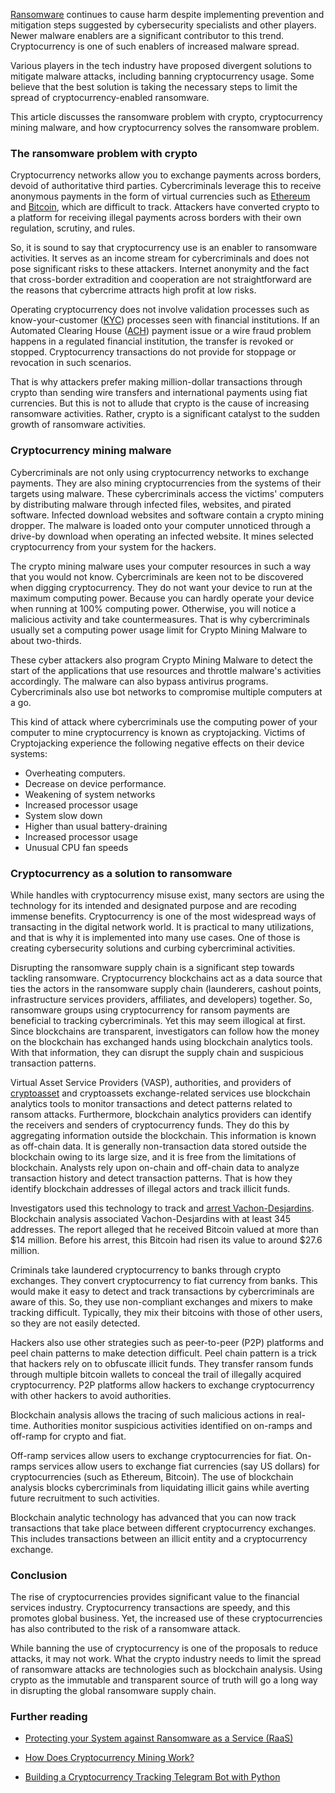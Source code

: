 
[Ransomware](/engineering-education/what-is-ransomware/) continues to cause harm despite implementing prevention and mitigation steps suggested by cybersecurity specialists and other players. Newer malware enablers are a significant contributor to this trend. Cryptocurrency is one of such enablers of increased malware spread.

Various players in the tech industry have proposed divergent solutions to mitigate malware attacks, including banning cryptocurrency usage. Some believe that the best solution is taking the necessary steps to limit the spread of cryptocurrency-enabled ransomware.

This article discusses the ransomware problem with crypto, cryptocurrency mining malware, and how cryptocurrency solves the ransomware problem.

### The ransomware problem with crypto

Cryptocurrency networks allow you to exchange payments across borders, devoid of authoritative third parties. Cybercriminals leverage this to receive anonymous payments in the form of virtual currencies such as [Ethereum](https://ethereum.org/en/) and [Bitcoin](https://www.bitcoin.com/), which are difficult to track. Attackers have converted crypto to a platform for receiving illegal payments across borders with their own regulation, scrutiny, and rules.

So, it is sound to say that cryptocurrency use is an enabler to ransomware activities. It serves as an income stream for cybercriminals and does not pose significant risks to these attackers. Internet anonymity and the fact that cross-border extradition and cooperation are not straightforward are the reasons that cybercrime attracts high profit at low risks.

Operating cryptocurrency does not involve validation processes such as know-your-customer ([KYC](https://www.investopedia.com/terms/k/knowyourclient.asp#)) processes seen with financial institutions. If an Automated Clearing House ([ACH](https://www.investopedia.com/terms/a/ach.asp#)) payment issue or a wire fraud problem happens in a regulated financial institution, the transfer is revoked or stopped. Cryptocurrency transactions do not provide for stoppage or revocation in such scenarios.

That is why attackers prefer making million-dollar transactions through crypto than sending wire transfers and international payments using fiat currencies. But this is not to allude that crypto is the cause of increasing ransomware activities. Rather, crypto is a significant catalyst to the sudden growth of ransomware activities.

### Cryptocurrency mining malware

Cybercriminals are not only using cryptocurrency networks to exchange payments. They are also mining cryptocurrencies from the systems of their targets using malware. These cybercriminals access the victims' computers by distributing malware through infected files, websites, and pirated software. Infected download websites and software contain a crypto mining dropper. The malware is loaded onto your computer unnoticed through a drive-by download when operating an infected website. It mines selected cryptocurrency from your system for the hackers.

The crypto mining malware uses your computer resources in such a way that you would not know. Cybercriminals are keen not to be discovered when digging cryptocurrency. They do not want your device to run at the maximum computing power. Because you can hardly operate your device when running at 100% computing power. Otherwise, you will notice a malicious activity and take countermeasures. That is why cybercriminals usually set a computing power usage limit for Crypto Mining Malware to about two-thirds.

These cyber attackers also program Crypto Mining Malware to detect the start of the applications that use resources and throttle malware's activities accordingly. The malware can also bypass antivirus programs. Cybercriminals also use bot networks to compromise multiple computers at a go.

This kind of attack where cybercriminals use the computing power of your computer to mine cryptocurrency is known as cryptojacking. Victims of Cryptojacking experience the following negative effects on their device systems:

- Overheating computers.
- Decrease on device performance.
- Weakening of system networks
- Increased processor usage
- System slow down
- Higher than usual battery-draining
- Increased processor usage
- Unusual CPU fan speeds

### Cryptocurrency as a solution to ransomware

While handles with cryptocurrency misuse exist, many sectors are using the technology for its intended and designated purpose and are recoding immense benefits. Cryptocurrency is one of the most widespread ways of transacting in the digital network world. It is practical to many utilizations, and that is why it is implemented into many use cases. One of those is creating cybersecurity solutions and curbing cybercriminal activities.

Disrupting the ransomware supply chain is a significant step towards tackling ransomware. Cryptocurrency blockchains act as a data source that ties the actors in the ransomware supply chain (launderers, cashout points, infrastructure services providers, affiliates, and developers) together. So, ransomware groups using cryptocurrency for ransom payments are beneficial to tracking cybercriminals. Yet this may seem illogical at first. Since blockchains are transparent, investigators can follow how the money on the blockchain has exchanged hands using blockchain analytics tools. With that information, they can disrupt the supply chain and suspicious transaction patterns.

Virtual Asset Service Providers (VASP), authorities, and providers of [cryptoasset](https://www.quantifisolutions.com/understanding-the-cryptoasset-market#) and cryptoassets exchange-related services use blockchain analytics tools to monitor transactions and detect patterns related to ransom attacks. Furthermore, blockchain analytics providers can identify the receivers and senders of cryptocurrency funds. They do this by aggregating information outside the blockchain. This information is known as off-chain data. It is generally non-transaction data stored outside the blockchain owing to its large size, and it is free from the limitations of blockchain. Analysts rely upon on-chain and off-chain data to analyze transaction history and detect transaction patterns. That is how they identify blockchain addresses of illegal actors and track illicit funds.

Investigators used this technology to track and [arrest Vachon-Desjardins](https://blog.chainalysis.com/reports/netwalker-ransomware-disruption-arrest). Blockchain analysis associated Vachon-Desjardins with at least 345 addresses. The report alleged that he received Bitcoin valued at more than $14 million. Before his arrest, this Bitcoin had risen its value to around $27.6 million.

Criminals take laundered cryptocurrency to banks through crypto exchanges. They convert cryptocurrency to fiat currency from banks. This would make it easy to detect and track transactions by cybercriminals are aware of this. So, they use non-compliant exchanges and mixers to make tracking difficult. Typically, they mix their bitcoins with those of other users, so they are not easily detected.

Hackers also use other strategies such as peer-to-peer (P2P) platforms and peel chain patterns to make detection difficult. Peel chain pattern is a trick that hackers rely on to obfuscate illicit funds. They transfer ransom funds through multiple bitcoin wallets to conceal the trail of illegally acquired cryptocurrency. P2P platforms allow hackers to exchange cryptocurrency with other hackers to avoid authorities.

Blockchain analysis allows the tracing of such malicious actions in real-time. Authorities monitor suspicious activities identified on on-ramps and off-ramp for crypto and fiat.

Off-ramp services allow users to exchange cryptocurrencies for fiat. On-ramps services allow users to exchange fiat currencies (say US dollars) for cryptocurrencies (such as Ethereum, Bitcoin). The use of blockchain analysis blocks cybercriminals from liquidating illicit gains while averting future recruitment to such activities.

Blockchain analytic technology has advanced that you can now track transactions that take place between different cryptocurrency exchanges. This includes transactions between an illicit entity and a cryptocurrency exchange.

### Conclusion

The rise of cryptocurrencies provides significant value to the financial services industry. Cryptocurrency transactions are speedy, and this promotes global business. Yet, the increased use of these cryptocurrencies has also contributed to the risk of a ransomware attack.

While banning the use of cryptocurrency is one of the proposals to reduce attacks, it may not work. What the crypto industry needs to limit the spread of ransomware attacks are technologies such as blockchain analysis. Using crypto as the immutable and transparent source of truth will go a long way in disrupting the global ransomware supply chain.

### Further reading
- [Protecting your System against Ransomware as a Service (RaaS)](/engineering-education/how-to-protect-your-system-against-ransomware-as-a-service-raas/)

- [How Does Cryptocurrency Mining Work?](/engineering-education/how-crypto-mining-works/)

- [Building a Cryptocurrency Tracking Telegram Bot with Python](/engineering-education/cryptocurrency-tracking-telegram-bot/)